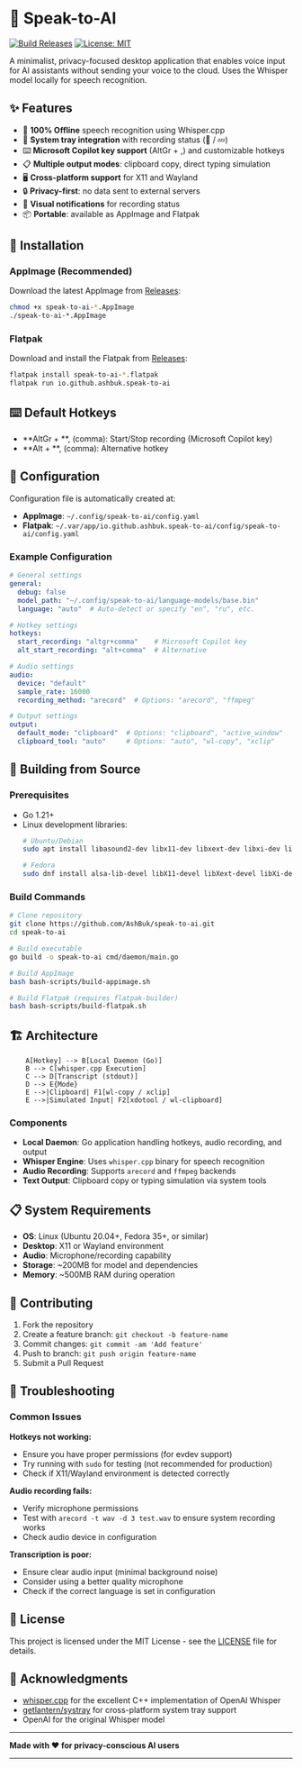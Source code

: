 # 🎤 Speak-to-AI

[![Build Releases](https://github.com/AshBuk/speak-to-ai/actions/workflows/build-releases.yml/badge.svg)](https://github.com/AshBuk/speak-to-ai/actions/workflows/build-releases.yml)
[![License: MIT](https://img.shields.io/badge/License-MIT-yellow.svg)](https://opensource.org/licenses/MIT)

A minimalist, privacy-focused desktop application that enables voice input for AI assistants without sending your voice to the cloud. Uses the Whisper model locally for speech recognition.

## ✨ Features

- 🎤 **100% Offline** speech recognition using Whisper.cpp
- 🔧 **System tray integration** with recording status (🎤 / 💤)
- ⌨️ **Microsoft Copilot key support** (AltGr + ,) and customizable hotkeys
- 📋 **Multiple output modes**: clipboard copy, direct typing simulation
- 🖥️ **Cross-platform support** for X11 and Wayland
- 🔒 **Privacy-first**: no data sent to external servers
- 🔔 **Visual notifications** for recording status
- 📦 **Portable**: available as AppImage and Flatpak

## 🚀 Installation

### AppImage (Recommended)

Download the latest AppImage from [Releases](https://github.com/AshBuk/speak-to-ai/releases):

```bash
chmod +x speak-to-ai-*.AppImage
./speak-to-ai-*.AppImage
```

### Flatpak

Download and install the Flatpak from [Releases](https://github.com/AshBuk/speak-to-ai/releases):

```bash
flatpak install speak-to-ai-*.flatpak
flatpak run io.github.ashbuk.speak-to-ai
```

## ⌨️ Default Hotkeys

- **AltGr + **, (comma): Start/Stop recording (Microsoft Copilot key)
- **Alt + **, (comma): Alternative hotkey

## 🔧 Configuration

Configuration file is automatically created at:
- **AppImage**: `~/.config/speak-to-ai/config.yaml`
- **Flatpak**: `~/.var/app/io.github.ashbuk.speak-to-ai/config/speak-to-ai/config.yaml`

### Example Configuration

```yaml
# General settings
general:
  debug: false
  model_path: "~/.config/speak-to-ai/language-models/base.bin"
  language: "auto"  # Auto-detect or specify "en", "ru", etc.

# Hotkey settings
hotkeys:
  start_recording: "altgr+comma"    # Microsoft Copilot key
  alt_start_recording: "alt+comma"  # Alternative

# Audio settings
audio:
  device: "default"
  sample_rate: 16000
  recording_method: "arecord"  # Options: "arecord", "ffmpeg"

# Output settings
output:
  default_mode: "clipboard"  # Options: "clipboard", "active_window"
  clipboard_tool: "auto"     # Options: "auto", "wl-copy", "xclip"
```

## 🔨 Building from Source

### Prerequisites

- Go 1.21+
- Linux development libraries:
  ```bash
  # Ubuntu/Debian
  sudo apt install libasound2-dev libx11-dev libxext-dev libxi-dev libxrandr-dev
  
  # Fedora
  sudo dnf install alsa-lib-devel libX11-devel libXext-devel libXi-devel libXrandr-devel
  ```

### Build Commands

```bash
# Clone repository
git clone https://github.com/AshBuk/speak-to-ai.git
cd speak-to-ai

# Build executable
go build -o speak-to-ai cmd/daemon/main.go

# Build AppImage
bash bash-scripts/build-appimage.sh

# Build Flatpak (requires flatpak-builder)
bash bash-scripts/build-flatpak.sh
```

## 🏗️ Architecture

```
    A[Hotkey] --> B[Local Daemon (Go)]
    B --> C[whisper.cpp Execution]
    C --> D[Transcript (stdout)]
    D --> E{Mode}
    E -->|Clipboard| F1[wl-copy / xclip]
    E -->|Simulated Input| F2[xdotool / wl-clipboard]
```

### Components

- **Local Daemon**: Go application handling hotkeys, audio recording, and output
- **Whisper Engine**: Uses `whisper.cpp` binary for speech recognition
- **Audio Recording**: Supports `arecord` and `ffmpeg` backends
- **Text Output**: Clipboard copy or typing simulation via system tools

## 📋 System Requirements

- **OS**: Linux (Ubuntu 20.04+, Fedora 35+, or similar)
- **Desktop**: X11 or Wayland environment
- **Audio**: Microphone/recording capability
- **Storage**: ~200MB for model and dependencies
- **Memory**: ~500MB RAM during operation

## 🤝 Contributing

1. Fork the repository
2. Create a feature branch: `git checkout -b feature-name`
3. Commit changes: `git commit -am 'Add feature'`
4. Push to branch: `git push origin feature-name` 
5. Submit a Pull Request

## 🐛 Troubleshooting

### Common Issues

**Hotkeys not working:**
- Ensure you have proper permissions (for evdev support)
- Try running with `sudo` for testing (not recommended for production)
- Check if X11/Wayland environment is detected correctly

**Audio recording fails:**
- Verify microphone permissions
- Test with `arecord -t wav -d 3 test.wav` to ensure system recording works
- Check audio device in configuration

**Transcription is poor:**
- Ensure clear audio input (minimal background noise)
- Consider using a better quality microphone
- Check if the correct language is set in configuration

## 📄 License

This project is licensed under the MIT License - see the [LICENSE](LICENSE) file for details.

## 🙏 Acknowledgments

- [whisper.cpp](https://github.com/ggerganov/whisper.cpp) for the excellent C++ implementation of OpenAI Whisper
- [getlantern/systray](https://github.com/getlantern/systray) for cross-platform system tray support
- OpenAI for the original Whisper model

---

**Made with ❤️ for privacy-conscious AI users**

---
